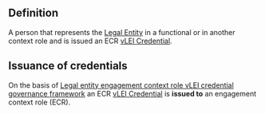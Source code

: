 ## Definition

A person that represents the [Legal Entity](legal-entity.md) in a functional or in another context role and is issued an ECR [vLEI Credential](vlei-credential.md).

## Issuance of credentials

On the basis of [Legal entity engagement context role vLEI credential governance framework](legal-entity-engagement-context-role-vlei-credential-governance-framework.md) an ECR [vLEI Credential](vlei-credential.md) is **issued to** an engagement context role (ECR).
